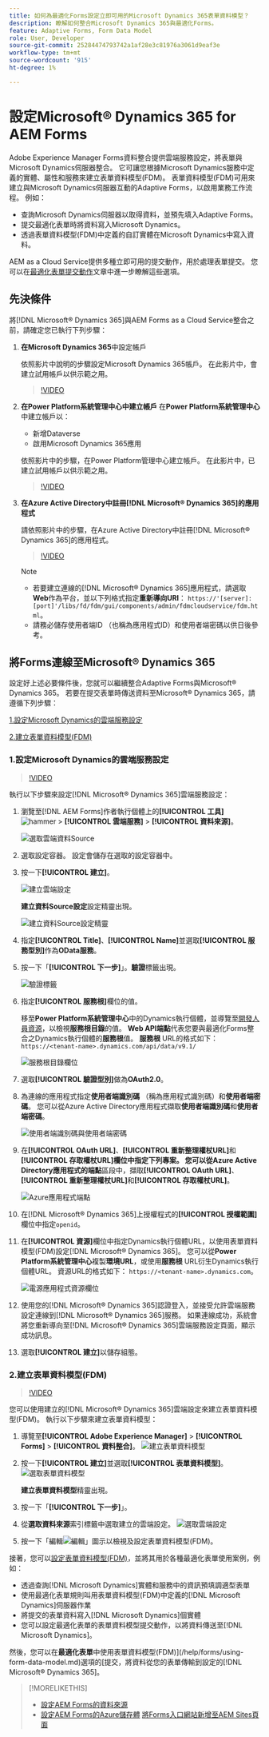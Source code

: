 ```yaml
---
title: 如何為最適化Forms設定立即可用的Microsoft Dynamics 365表單資料模型？
description: 瞭解如何整合Microsoft Dynamics 365與最適化Forms。
feature: Adaptive Forms, Form Data Model
role: User, Developer
source-git-commit: 25284474793742a1af28e3c81976a3061d9eaf3e
workflow-type: tm+mt
source-wordcount: '915'
ht-degree: 1%

---
```



# 設定Microsoft® Dynamics 365 for AEM Forms

Adobe Experience Manager Forms資料整合提供雲端服務設定，將表單與Microsoft Dynamics伺服器整合。 它可讓您根據Microsoft Dynamics服務中定義的實體、屬性和服務來建立表單資料模型(FDM)。 表單資料模型(FDM)可用來建立與Microsoft Dynamics伺服器互動的Adaptive Forms，以啟用業務工作流程。 例如：
* 查詢Microsoft Dynamics伺服器以取得資料，並預先填入Adaptive Forms。
* 提交最適化表單時將資料寫入Microsoft Dynamics。
* 透過表單資料模型(FDM)中定義的自訂實體在Microsoft Dynamics中寫入資料。

AEM as a Cloud Service提供多種立即可用的提交動作，用於處理表單提交。 您可以在[最適化表單提交動作](/help/forms/configure-submit-actions-core-components.md)文章中進一步瞭解這些選項。

<!-- 
[[!DNL Experience Manager Forms] Data Integration](data-integration.md) provides [!DNL Microsoft&reg; Dynamics 365] Cloud Services to integrate Adaptive Forms with out of the box Form Data Model (FDM). The Adaptive Forms can then interact with [!DNL Microsoft&reg; Dynamics 365] servers to enable business workflows. For example:

* Write data into [!DNL Microsoft&reg; Dynamics 365] on Adaptive Form submission.
* Write data in [!DNL Microsoft&reg; Dynamics 365] through custom entities defined in Form Data Model (FDM) and conversely.
* Query [!DNL Microsoft&reg; Dynamics 365]server for data and prepopulate Adaptive Forms.
* Read data from [!DNL Microsoft&reg; Dynamics 365] server.

[!DNL Microsoft&reg; Dynamics 365] cloud services and Form Data Model (FDM) are available out of the box on the [!DNL AEM Forms] Server after you [set up a development project for Forms based on Experience Manager archetype](setup-local-development-environment.md#forms-cloud-service-local-development-environment).

>[!NOTE]
>
>Microsoft&reg; Dynamics 365 cloud services and Form Data Model (FDM) are available out of the box only if you set up an [!DNL Experience Manager Forms] as a [!DNL Cloud Service] project based on [AEM Archetype 30](https://github.com/adobe/aem-project-archetype/releases/tag/aem-project-archetype-30) or later.-->

## 先決條件

將[!DNL Microsoft® Dynamics 365]與AEM Forms as a Cloud Service整合之前，請確定您已執行下列步驟：


1. **在Microsoft Dynamics 365**&#x200B;中設定帳戶

   依照影片中說明的步驟設定Microsoft Dynamics 365帳戶。 在此影片中，會建立試用帳戶以供示範之用。

   >[!VIDEO](https://video.tv.adobe.com/v/3444389/)

1. **在Power Platform系統管理中心中建立帳戶**
在**Power Platform系統管理中心**&#x200B;中建立帳戶以：
   * 新增Dataverse
   * 啟用Microsoft Dynamics 365應用

   依照影片中的步驟，在Power Platform管理中心建立帳戶。 在此影片中，已建立試用帳戶以供示範之用。
   >[!VIDEO](https://video.tv.adobe.com/v/3444388)

1. **在Azure Active Directory中註冊[!DNL Microsoft® Dynamics 365]的應用程式**

   請依照影片中的步驟，在Azure Active Directory中註冊[!DNL Microsoft® Dynamics 365]的應用程式。

   >[!VIDEO](https://video.tv.adobe.com/v/3444369/dynamics365integration-microsoftdynamics-apiaccess-azuread-appregistration)

   >[!NOTE]
   >
   > * 若要建立連線的[!DNL Microsoft® Dynamics 365]應用程式，請選取&#x200B;**Web**&#x200B;作為平台，並以下列格式指定&#x200B;**重新導向URI**： `https://'[server]:[port]'/libs/fd/fdm/gui/components/admin/fdmcloudservice/fdm.html`。
   > * 請務必儲存使用者端ID （也稱為應用程式ID）和使用者端密碼以供日後參考。

## 將Forms連線至Microsoft® Dynamics 365

設定好上述必要條件後，您就可以繼續整合Adaptive Forms與Microsoft® Dynamics 365。 若要在提交表單時傳送資料至Microsoft® Dynamics 365，請遵循下列步驟：

[1.設定Microsoft Dynamics的雲端服務設定](#1-configure-cloud-service-configuration-for-microsoft-dynamics)

[2.建立表單資料模型(FDM)](#2-create-form-data-model-fdm)

### 1.設定Microsoft Dynamics的雲端服務設定

>[!VIDEO](https://video.tv.adobe.com/v/3444370/cloudconfiguration-dataintegration-adobeexperiencemanager-aemforms-microsoftdynamics)

執行以下步驟來設定[!DNL Microsoft® Dynamics 365]雲端服務設定：

1. 瀏覽至[!DNL AEM Forms]作者執行個體上的&#x200B;**[!UICONTROL 工具]** ![hammer](assets/hammer.png) > **[!UICONTROL 雲端服務]** > **[!UICONTROL 資料來源]**。

   ![選取雲端資料Source](/help/forms/assets/dynamics-data-source.png)
1. 選取設定容器。 設定會儲存在選取的設定容器中。
1. 按一下&#x200B;**[!UICONTROL 建立]**。

   ![建立雲端設定](/help/forms/assets/dynamics-select-configuration.png)

   **建立資料Source設定**&#x200B;設定精靈出現。

   ![建立資料Source設定精靈](/help/forms/assets/dynamics-create-data-configuration.png)

1. 指定&#x200B;**[!UICONTROL Title]**、**[!UICONTROL Name]**&#x200B;並選取&#x200B;**[!UICONTROL 服務型別]**&#x200B;作為&#x200B;**OData服務**。
1. 按一下「**[!UICONTROL 下一步]**」。**驗證**&#x200B;標籤出現。

   ![驗證標籤](/help/forms/assets/dynamics-authentication-tab.png)

1. 指定&#x200B;**[!UICONTROL 服務根]**&#x200B;欄位的值。

   移至&#x200B;**Power Platform系統管理中心**&#x200B;中的Dynamics執行個體，並導覽至[開發人員資源](https://docs.microsoft.com/en-us/powerapps/developer/data-platform/view-download-developer-resources)，以檢視&#x200B;**服務根目錄**&#x200B;的值。 **Web API端點**&#x200B;代表您要與最適化Forms整合之Dynamics執行個體的&#x200B;**服務根**&#x200B;值。 **服務根** URL的格式如下： `https://<tenant-name>.dynamics.com/api/data/v9.1/`

   ![服務根目錄欄位](/help/forms/assets/dynamics-service-root.png)

1. 選取&#x200B;**[!UICONTROL 驗證型別]**&#x200B;做為&#x200B;**OAuth2.0**。
1. 為連線的應用程式指定&#x200B;**使用者端識別碼** （稱為應用程式識別碼）和&#x200B;**使用者端密碼**。
您可以從Azure Active Directory應用程式擷取**使用者端識別碼**&#x200B;和&#x200B;**使用者端密碼**。

   ![使用者端識別碼與使用者端密碼](/help/forms/assets/dynamics-azure-app-resgistration.png)

1. 在&#x200B;**[!UICONTROL OAuth URL]**、**[!UICONTROL 重新整理權杖URL]**&#x200B;和&#x200B;**[!UICONTROL 存取權杖URL]**欄位中指定下列專案。
您可以從Azure Active Directory應用程式的**端點**&#x200B;區段中，擷取&#x200B;**[!UICONTROL OAuth URL]**、**[!UICONTROL 重新整理權杖URL]**&#x200B;和&#x200B;**[!UICONTROL 存取權杖URL]**。

   ![Azure應用程式端點](/help/forms/assets/dynamics-azure-app-endpoints.png)

1. 在[!DNL Microsoft® Dynamics 365]上授權程式的&#x200B;**[!UICONTROL 授權範圍]**&#x200B;欄位中指定`openid`。
1. 在&#x200B;**[!UICONTROL 資源]**&#x200B;欄位中指定Dynamics執行個體URL，以使用表單資料模型(FDM)設定[!DNL Microsoft® Dynamics 365]。
您可以從**Power Platform系統管理中心**&#x200B;複製&#x200B;**環境URL**，或使用&#x200B;**服務根** URL衍生Dynamics執行個體URL。 資源URL的格式如下： `https://<tenant-name>.dynamics.com`。

   ![電源應用程式資源欄位](/help/forms/assets/dynamics-resource-field.png)

1. 使用您的[!DNL Microsoft® Dynamics 365]認證登入，並接受允許雲端服務設定連線到[!DNL Microsoft® Dynamics 365]服務。 如果連線成功，系統會將您重新導向至[!DNL Microsoft® Dynamics 365]雲端服務設定頁面，顯示成功訊息。
1. 選取&#x200B;**[!UICONTROL 建立]**&#x200B;以儲存組態。

### 2.建立表單資料模型(FDM)

>[!VIDEO](https://video.tv.adobe.com/v/3444367/aemforms-adobeexperiencemanager-formdatamodel--dataintegration-digitalforms)

您可以使用建立的[!DNL Microsoft® Dynamics 365]雲端設定來建立表單資料模型(FDM)。 執行以下步驟來建立表單資料模型：

1. 導覽至&#x200B;**[!UICONTROL Adobe Experience Manager]** > **[!UICONTROL Forms]** > **[!UICONTROL 資料整合]**。
   ![建立表單資料模型](/help/forms/assets/dynamics-create-fdm.png)

1. 按一下&#x200B;**[!UICONTROL 建立]**&#x200B;並選取&#x200B;**[!UICONTROL 表單資料模型]**。
   ![選取表單資料模型](/help/forms/assets/dynamics-select-fdm.png)

   **建立表單資料模型**&#x200B;精靈出現。
1. 按一下「**[!UICONTROL 下一步]**」。
1. 從&#x200B;**選取資料來源**索引標籤中選取建立的雲端設定。
   ![選取雲端設定](/help/forms/assets/dynamics-select-cloud-config.png)

1. 按一下「編輯![編輯](assets/edit.png)」圖示以檢視及設定表單資料模型(FDM)。

接著，您可以[設定表單資料模型(FDM)](/help/forms/work-with-form-data-model.md#configure-services)，並將其用於各種最適化表單使用案例，例如：

* 透過查詢[!DNL Microsoft Dynamics]實體和服務中的資訊預填調適型表單
* 使用最適化表單規則叫用表單資料模型(FDM)中定義的[!DNL Microsoft Dynamics]伺服器作業
* 將提交的表單資料寫入[!DNL Microsoft Dynamics]個實體
* 您可以設定最適化表單的表單資料模型提交動作，以將資料傳送至[!DNL Microsoft Dynamics]。

然後，您可以在&#x200B;**最適化表單**&#x200B;中使用表單資料模型(FDM)](/help/forms/using-form-data-model.md)選項的[提交，將資料從您的表單傳輸到設定的[!DNL Microsoft® Dynamics 365]。


>[!MORELIKETHIS]
>
>* [設定AEM Forms的資料來源](/help/forms/configure-data-sources.md)
>* [設定AEM Forms的Azure儲存體](/help/forms/configure-azure-storage.md)
>  [將Forms入口網站新增至AEM Sites頁面](/help/forms/configure-forms-portal.md)